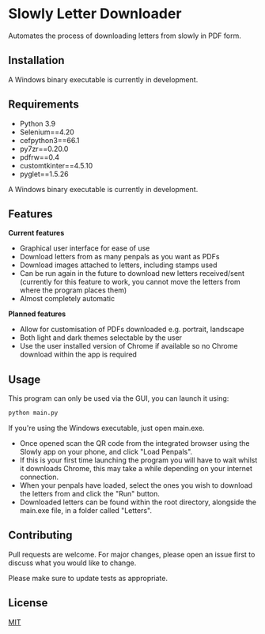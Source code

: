 # Slowly Letter Downloader

Automates the process of downloading letters from slowly in PDF form.

## Installation

A Windows binary executable is currently in development.

## Requirements

 - Python 3.9
 - Selenium==4.20
 - cefpython3==66.1
 - py7zr==0.20.0
 - pdfrw==0.4
 - customtkinter==4.5.10
 - pyglet==1.5.26

A Windows binary executable is currently in development.

## Features

 **Current features**
 - Graphical user interface for ease of use
 - Download letters from as many penpals as you want as PDFs
 - Download images attached to letters, including stamps used
 - Can be run again in the future to download new letters received/sent (currently for this feature to work, you cannot move the letters from where the program places them)
 - Almost completely automatic

**Planned features** 

 - Allow for customisation of PDFs downloaded e.g. portrait, landscape
 - Both light and dark themes selectable by the user
 - Use the user installed version of Chrome if available so no Chrome download within the app is required

## Usage

This program can only be used via the GUI, you can launch it using:
```python
python main.py
```
If you're using the Windows executable, just open main.exe.

 - Once opened scan the QR code from the integrated browser using the Slowly app on your phone, and click "Load Penpals".
 - If this is your first time launching the program you will have to wait whilst it downloads Chrome, this may take a while depending on your internet connection.
 - When your penpals have loaded, select the ones you wish to download the letters from and click the "Run" button.
 - Downloaded letters can be found within the root directory, alongside the main.exe file, in a folder called "Letters".


## Contributing
Pull requests are welcome. For major changes, please open an issue first to discuss what you would like to change.

Please make sure to update tests as appropriate.

## License
[MIT](https://choosealicense.com/licenses/mit/)
